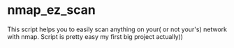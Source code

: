 # nmap_ez_scan
This script helps you to easily scan anything on your( or not your's) network with nmap. Script is pretty easy my first big project actually))
